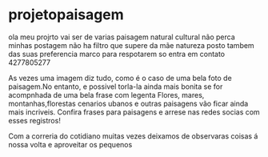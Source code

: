 # projetopaisagem

 ola meu projrto vai ser de varias paisagem natural cultural
não perca minhas postagem não ha filtro que supere da mãe natureza
posto tambem das suas preferencia marco para respotarem so entra em contato 4277805277

As vezes uma imagem diz tudo, como é o caso de uma bela foto de paisagem.No entanto, e possivel torla-la ainda mais bonita se for acompnhada de uma bela frase com legenta 
Flores, mares, montanhas,florestas cenarios ubanos e outras paisagens vão ficar ainda mais incriveis. Confira frases para paisagens e arrese nas redes socias com esses registros!

Com a correria do cotidiano muitas vezes deixamos de observaras coisas á nossa volta e aproveitar os pequenos









